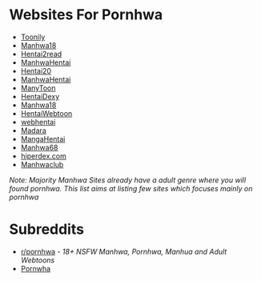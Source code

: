 # Websites For Pornhwa

* [Toonily](https://toonily.com/)
* [Manhwa18](https://manhwa18.net/)
* [Hentai2read](https://hentai2read.com)
* [ManhwaHentai](https://manhwahentai.me/)
* [Hentai20](https://hentai20.com/)
* [ManhwaHentai](https://mangahentai.me/)
* [ManyToon](https://manytoon.com/)
* [HentaiDexy](https://hentaidexy.com/)
* [Manhwa18](https://manhwa18.cc/)
* [HentaiWebtoon](https://hentaiwebtoon.com/)
* [webhentai](https://webhentai.net/)
* [Madara](https://hentaimanhwa.org/)
* [MangaHentai](https://mangahentai.me/)
* [Manhwa68](https://manhwa68.com/)
* [hiperdex.com](https://hiperdex.com/)
* [Manhwaclub](https://manhwa.club/en/)

*Note: Majority Manhwa Sites already have a adult genre where you will found pornhwa. This list aims at listing few sites which focuses mainly on pornhwa*



# Subreddits

* [r/pornhwa](https://www.reddit.com/r/pornhwa) - *18+ NSFW Manhwa, Pornhwa, Manhua and Adult Webtoons*
* [Pornwha](https://www.reddit.com/r/Pornwha)
